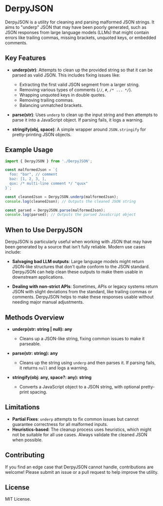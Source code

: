 # DerpyJSON

DerpyJSON is a utility for cleaning and parsing malformed JSON strings. It aims to "underp" JSON that may have been poorly generated, such as JSON responses from large language models (LLMs) that might contain errors like trailing commas, missing brackets, unquoted keys, or embedded comments.

## Key Features

- **underp(str)**: Attempts to clean up the provided string so that it can be parsed as valid JSON. This includes fixing issues like:
  - Extracting the first valid JSON segment from a larger string.
  - Removing various types of comments (`//`, `#`, `/* ... */`).
  - Wrapping unquoted keys in double quotes.
  - Removing trailing commas.
  - Balancing unmatched brackets.

- **parse(str)**: Uses `underp` to clean up the input string and then attempts to parse it into a JavaScript object. If parsing fails, it logs a warning.

- **stringify(obj, space)**: A simple wrapper around `JSON.stringify` for pretty-printing JSON objects.

## Example Usage

```typescript
import { DerpyJSON } from './DerpyJSON';

const malformedJson = `{
  foo: "bar", // comment
  baz: [1, 2, 3, ],
  qux: /* multi-line comment */ "quux"
}`;

const cleanedJson = DerpyJSON.underp(malformedJson);
console.log(cleanedJson); // Outputs the cleaned JSON string

const parsed = DerpyJSON.parse(malformedJson);
console.log(parsed); // Outputs the parsed JavaScript object
```

## When to Use DerpyJSON

DerpyJSON is particularly useful when working with JSON that may have been generated by a source that isn't fully reliable. Modern use cases include:

- **Salvaging bad LLM outputs**: Large language models might return JSON-like structures that don't quite conform to the JSON standard. DerpyJSON can help clean these outputs to make them usable in downstream applications.

- **Dealing with non-strict APIs**: Sometimes, APIs or legacy systems return JSON with slight deviations from the standard, like trailing commas or comments. DerpyJSON helps to make these responses usable without needing major manual adjustments.

## Methods Overview

- **underp(str: string | null): any**
  - Cleans up a JSON-like string, fixing common issues to make it parseable.

- **parse(str: string): any**
  - Cleans up the string using `underp` and then parses it. If parsing fails, it returns `null` and logs a warning.

- **stringify(obj: any, space?: any): string**
  - Converts a JavaScript object to a JSON string, with optional pretty-print spacing.

## Limitations

- **Partial Fixes**: `underp` attempts to fix common issues but cannot guarantee correctness for all malformed inputs.
- **Heuristics-based**: The cleanup process uses heuristics, which might not be suitable for all use cases. Always validate the cleaned JSON when possible.

## Contributing

If you find an edge case that DerpyJSON cannot handle, contributions are welcome! Please submit an issue or a pull request to help improve the utility.

## License

MIT License.

